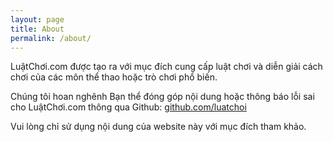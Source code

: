 ```yaml
---
layout: page
title: About
permalink: /about/
---
```


LuậtChơi.com được tạo ra với mục đích cung cấp luật chơi và diễn giải cách chơi của các môn thể thao hoặc trò chơi phổ biến.

Chúng tôi hoan nghênh Bạn thể đóng góp nội dung hoặc thông báo lỗi sai cho LuậtChơi.com thông qua Github:
[github.com/luatchoi](https://github.com/luatchoi/luatchoi.github.io)

Vui lòng chỉ sử dụng nội dung của website này với mục đích tham khảo.
